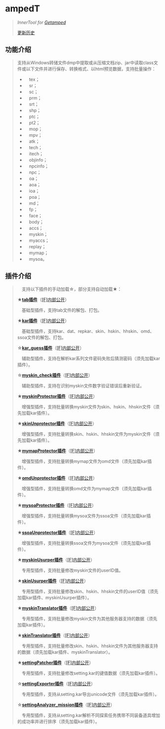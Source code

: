 # ampedT
>*InnerTool for [Getamped](http://bfo.sdo.com/)*
>
>[更新历史](WHATSNEW.md)
## 功能介绍
>支持从Windows转储文件dmp中提取或从压缩文档zip、jar中读取class文件或以下文件并进行保存、转换格式、以html预览数据，支持批量操作：
>
>* 　tex；
>* 　sr；
>* 　sc；
>* 　prm；
>* 　srt；
>* 　shp；
>* 　ptc；
>* 　pt2；
>* 　mop；
>* 　mpv；
>* 　atk；
>* 　tech；
>* 　itech；
>* 　objinfo；
>* 　npcinfo；
>* 　npc；
>* 　oa；
>* 　aoa；
>* 　ioa；
>* 　poa；
>* 　md；
>* 　fp；
>* 　face；
>* 　body；
>* 　accs；
>* 　myskin；
>* 　myaccs；
>* 　replay；
>* 　mymap；
>* 　mysoa。
>
## 插件介绍
>　支持以下插件的手动加载☆，部分支持自动加载★：
>
>★[**tab插件**](https://www.bilibili.com/read/cv17416453)（[[F]内部公开](http://t.fenchuan8.com/wurus1hr)）
>
>　基础型插件，支持tab文件的解包、打包。
>
>★[**kar插件**](https://www.bilibili.com/read/cv17416453)（[[F]内部公开](http://t.fenchuan8.com/T1U2K3Sf)）
>
>　基础型插件，支持kar、dat、repkar、skin、hskin、hhskin、omd、ssoa文件的解包、打包。
>
>☆[**kar_guess插件**](https://www.bilibili.com/read/cv20602933)（[[F]内部公开](http://t.fenchuan8.com/xWyzV3XN)）
>
>　辅助型插件，支持在解析kar系列文件密码失败后猜测密码（须先加载kar插件）。
>
>☆[**myskin_check插件**](https://www.bilibili.com/read/cv20636645)（[[F]内部公开](http://t.fenchuan8.com/3sd1B2pf)）
>
>　辅助型插件，支持在识别myskin文件数字验证错误后重新验证。
>
>★[**myskinProtector插件**](https://www.bilibili.com/read/cv17865646)（[[F]内部公开](http://t.fenchuan8.com/qLqq12RF)）
>
>　增强型插件，支持批量转换myskin文件为skin、hskin、hhskin文件（须先加载kar插件）。
>
>★[**skinUnprotector插件**](https://www.bilibili.com/read/cv20051529)（[[F]内部公开](http://t.fenchuan8.com/vdByG182)）
>
>　增强型插件，支持批量转换skin、hskin、hhskin文件为myskin文件（须先加载kar插件）。
>
>★[**mymapProtector插件**](https://www.bilibili.com/read/cv20898754)（[[F]内部公开](http://t.fenchuan8.com/25l3w3l0)）
>
>　增强型插件，支持批量转换mymap文件为omd文件（须先加载kar插件）。
>
>★[**omdUnprotector插件**](https://www.bilibili.com/read/cv20891585)（[[F]内部公开](http://t.fenchuan8.com/i2reQpJ)）
>
>　增强型插件，支持批量转换omd文件为mymap文件（须先加载kar插件）。
>
>★[**mysoaProtector插件**](https://www.bilibili.com/read/cv20898839)（[[F]内部公开](http://t.fenchuan8.com/t3cPjrw)）
>
>　增强型插件，支持批量转换mysoa文件为ssoa文件（须先加载kar插件）。
>
>★[**ssoaUnprotector插件**](https://www.bilibili.com/read/cv20891588)（[[F]内部公开](http://t.fenchuan8.com/meyTtul)）
>
>　增强型插件，支持批量转换ssoa文件为mysoa文件（须先加载kar插件）。
>
>★[**myskinUsurper插件**](https://www.bilibili.com/read/cv20889718)（[[F]内部公开](http://t.fenchuan8.com/GPUJY1xr)）
>
>　专用型插件，支持批量修改myskin文件的userID值。
>
>★[**skinUsurper插件**](https://www.bilibili.com/read/cv17865446)（[[F]内部公开](http://t.fenchuan8.com/GPUJY1xr)）
>
>　专用型插件，支持批量修改skin、hskin、hhskin文件的userID值（须先加载kar插件、myskinUsurper插件）。
>
>★[**myskinTranslator插件**](https://www.bilibili.com/read/cv20890895)（[[F]内部公开](http://t.fenchuan8.com/Jfqwd2KT)）
>
>　专用型插件，支持批量修改myskin文件为其他服务器支持的数据（须先加载kar插件）。
>
>★[**skinTranslator插件**](https://www.bilibili.com/read/cv18082144)（[[F]内部公开](http://t.fenchuan8.com/Jfqwd2KT)）
>
>　专用型插件，支持批量修改skin、hskin、hhskin文件为其他服务器支持的数据（须先加载kar插件、myskinTranslator）。
>
>★[**settingPatcher插件**](https://www.bilibili.com/read/cv17799215)（[[F]内部公开](http://t.fenchuan8.com/duoPa3Mn)）
>
>　专用型插件，支持批量修改setting.kar的键值数据（须先加载kar插件）。
>
>☆[**settingExporter插件**](https://www.bilibili.com/read/cv17863811)（[[F]内部公开](http://t.fenchuan8.com/YViAW3Oz)）
>
>　专用型插件，支持从setting.kar导出unicode文件（须先加载kar插件）。
>
>☆[**settingAnalyzer_mission插件**](https://www.bilibili.com/read/cv19552864)（[[F]内部公开](http://t.fenchuan8.com/M3ktH3Cq)）
>
>　专用型插件，支持从setting.kar解析不同探索任务携带不同装备道具增加的成功率并进行排序（须先加载kar插件）。
>

